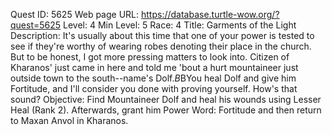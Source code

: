 Quest ID: 5625
Web page URL: https://database.turtle-wow.org/?quest=5625
Level: 4
Min Level: 5
Race: 4
Title: Garments of the Light
Description: It's usually about this time that one of your power is tested to see if they're worthy of wearing robes denoting their place in the church. But to be honest, I got more pressing matters to look into. Citizen of Kharanos' just came in here and told me 'bout a hurt mountaineer just outside town to the south--name's Dolf.$B$BYou heal Dolf and give him Fortitude, and I'll consider you done with proving yourself. How's that sound?
Objective: Find Mountaineer Dolf and heal his wounds using Lesser Heal (Rank 2). Afterwards, grant him Power Word: Fortitude and then return to Maxan Anvol in Kharanos.
